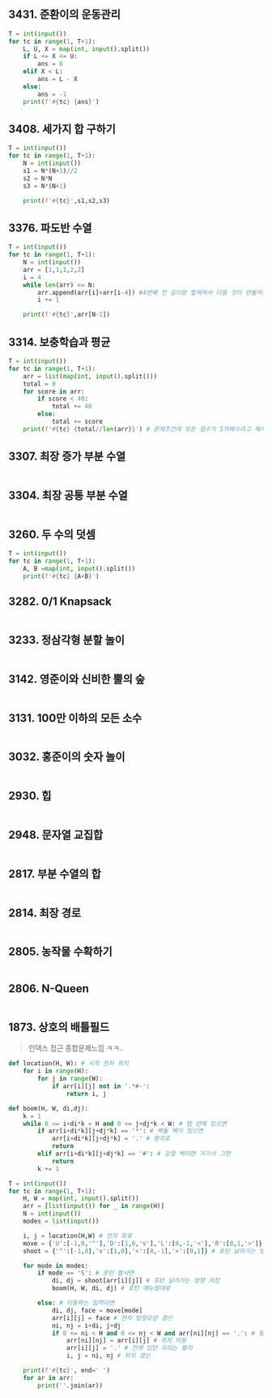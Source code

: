 ## 3431. 준환이의 운동관리

```python
T = int(input())
for tc in range(1, T+1):
    L, U, X = map(int, input().split())
    if L <= X <= U:
        ans = 0
    elif X < L:
        ans = L - X
    else:
        ans = -1
    print(f'#{tc} {ans}')
```

## 3408. 세가지 합 구하기

```python
T = int(input())
for tc in range(1, T+1):
    N = int(input())
    s1 = N*(N+1)//2
    s2 = N*N
    s3 = N*(N+1)

    print(f'#{tc}',s1,s2,s3)
```

## 3376. 파도반 수열

```python
T = int(input())
for tc in range(1, T+1):
    N = int(input())
    arr = [1,1,1,2,2]
    i = 4
    while len(arr) <= N:
        arr.append(arr[i]+arr[i-4]) #4번째 전 길이랑 합쳐져서 다음 것이 만들어짐
        i += 1

    print(f'#{tc}',arr[N-1])
```

## 3314. 보충학습과 평균

```python
T = int(input())
for tc in range(1, T+1):
    arr = list(map(int, input().split()))
    total = 0
    for score in arr:
        if score < 40:
            total += 40
        else:
            total += score
    print(f'#{tc} {total//len(arr)}') # 문제조건에 모든 점수가 5의배수라고 해서 몫으로
```

## 3307. 최장 증가 부분 수열

```python

```

## 3304. 최장 공통 부분 수열

```python

```

## 3260. 두 수의 덧셈

```python
T = int(input())
for tc in range(1, T+1):
    A, B =map(int, input().split())
    print(f'#{tc} {A+B}')
```

## 3282. 0/1 Knapsack

```python

```

## 3233. 정삼각형 분할 놀이

```python

```

## 3142. 영준이와 신비한 뿔의 숲

```python

```

## 3131. 100만 이하의 모든 소수

```python

```

## 3032. 홍준이의 숫자 놀이

```python

```

## 2930. 힙

```python

```

## 2948. 문자열 교집합

```python

```

## 2817. 부분 수열의 합

```python

```

## 2814. 최장 경로

```python

```

## 2805. 농작물 수확하기

```python

```

## 2806. N-Queen

```python

```

## 1873. 상호의 배틀필드

> 인덱스 접근 종합문제느낌 ㅋㅋ..

```python
def location(H, W): # 시작 전차 위치
    for i in range(H):
        for j in range(W):
            if arr[i][j] not in '.*#-':
                return i, j

def boom(H, W, di,dj):
    k = 1
    while 0 <= i+di*k < H and 0 <= j+dj*k < W: # 맵 안에 있으면
        if arr[i+di*k][j+dj*k] == '*': # 벽돌 벽이 있으면
            arr[i+di*k][j+dj*k] = '.' # 평지로
            return
        elif arr[i+di*k][j+dj*k] == '#': # 강철 벽이면 거기서 그만
            return
        k += 1

T = int(input())
for tc in range(1, T+1):
    H, W = map(int, input().split())
    arr = [list(input()) for _ in range(H)]
    N = int(input())
    modes = list(input())

    i, j = location(H,W) # 전차 좌표
    move = {'U':[-1,0,'^'],'D':[1,0,'v'],'L':[0,-1,'<'],'R':[0,1,'>']} # 이동방향과 모양
    shoot = {'^':[-1,0],'v':[1,0],'<':[0,-1],'>':[0,1]} # 포탄 날라가는 방향

    for mode in modes:
        if mode == 'S': # 포탄 발사면
            di, dj = shoot[arr[i][j]] # 포탄 날라가는 방향 저장
            boom(H, W, di, dj) # 포탄 매뉴얼대로

        else: # 이동하는 입력이면
            di, dj, face = move[mode]
            arr[i][j] = face # 전차 방향모양 갱신
            ni, nj = i+di, j+dj
            if 0 <= ni < H and 0 <= nj < W and arr[ni][nj] == '.': # 평지면
                arr[ni][nj] = arr[i][j] # 위치 이동
                arr[i][j] = '.' # 전에 있던 자리는 평지
                i, j = ni, nj # 위치 갱신

    print(f'#{tc}', end=' ')
    for ar in arr:
        print(''.join(ar))
```


